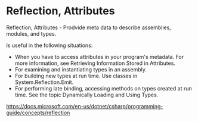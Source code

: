 # Reflection, Attributes 
Reflection, Attributes - Prodvide meta data to describe assemblies, modules, and types.

Is useful in the following situations:

* When you have to access attributes in your program's metadata. For more information, see Retrieving Information Stored in Attributes.
* For examining and instantiating types in an assembly.
* For building new types at run time. Use classes in System.Reflection.Emit.
* For performing late binding, accessing methods on types created at run time. See the topic Dynamically Loading and Using Types.

https://docs.microsoft.com/en-us/dotnet/csharp/programming-guide/concepts/reflection

